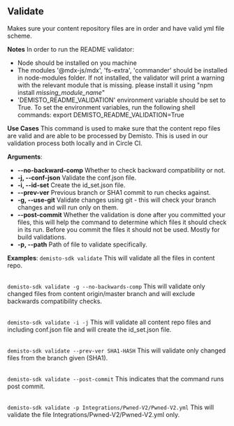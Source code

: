 ## Validate

Makes sure your content repository files are in order and have valid yml file scheme.

**Notes**
In order to run the README validator:
- Node should be installed on you machine
- The modules '@mdx-js/mdx', 'fs-extra', 'commander' should be installed in node-modules folder.
    If not installed, the validator will print a warning with the relevant module that is missing.
    please install it using "npm install *missing_module_name*"
- 'DEMISTO_README_VALIDATION' environment variable should be set to True.
    To set the environment variables, run the following shell commands:
    export DEMISTO_README_VALIDATION=True

**Use Cases**
This command is used to make sure that the content repo files are valid and are able to be processed by Demisto.
This is used in our validation process both locally and in Circle CI.

**Arguments**:
* **--no-backward-comp**
Whether to check backward compatibility or not.
* **-j, --conf-json**
Validate the conf.json file.
* **-i, --id-set**
Create the id_set.json file.
* **--prev-ver**
Previous branch or SHA1 commit to run checks against.
* **-g, --use-git**
Validate changes using git - this will check your branch changes and will run only on them.
* **--post-commit**
Whether the validation is done after you committed your files, this will help the command to determine which files it
 should check in its run. Before you commit the files it should not be used. Mostly for build validations.
* **-p, --path**
Path of file to validate specifically.

**Examples**:
`demisto-sdk validate`
This will validate all the files in content repo.
<br><br>

`demisto-sdk validate -g --no-backwards-comp`
This will validate only changed files from content origin/master branch and will exclude backwards
compatibility checks.
<br><br>

`demisto-sdk validate -i -j`
This will validate all content repo files and including conf.json file and will create the id_set.json file.
<br><br>

`demisto-sdk validate --prev-ver SHA1-HASH`
This will validate only changed files from the branch given (SHA1).
<br><br>

`demisto-sdk validate --post-commit`
This indicates that the command runs post commit.
<br><br>

`demisto-sdk validate -p Integrations/Pwned-V2/Pwned-V2.yml`
This will validate the file Integrations/Pwned-V2/Pwned-V2.yml only.
<br><br>
